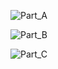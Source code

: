![Part_A](https://github.com/WCARL12/SuperSimpleDev_Javascript_Course/assets/139624156/dfe4d51e-68ba-4852-93a6-153fb7a22fa1)

![Part_B](https://github.com/WCARL12/SuperSimpleDev_Javascript_Course/assets/139624156/feeb9e54-a20e-4431-bd54-4b5f8c3b8baf)

![Part_C](https://github.com/WCARL12/SuperSimpleDev_Javascript_Course/assets/139624156/f2c65b21-580a-434a-a0e1-d0ed4a3e0688)
